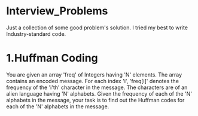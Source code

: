 # Interview_Problems
Just a collection of some good problem's solution. I tried my best to write Industry-standard code.

# 1.Huffman Coding
You are given an array 'freq' of Integers having 'N' elements. The array contains an encoded message. For each index 'i', 'freq[i]' denotes the frequency of the 'i'th' character in the message. The characters are of an alien language having 'N' alphabets. Given the frequency of each of the 'N' alphabets in the message, your task is to find out the Huffman codes for each of the 'N' alphabets in the message.
